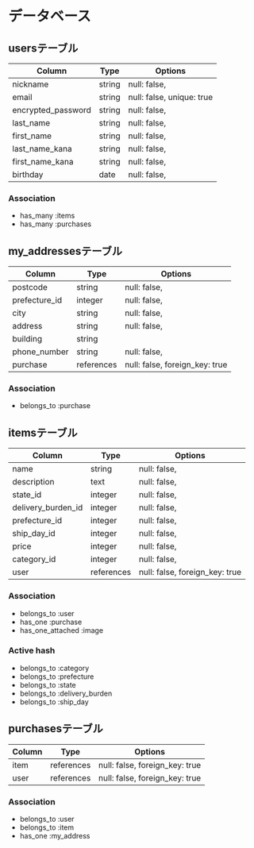 # データベース

## usersテーブル

| Column            | Type       | Options                        |
| ----------------- | ---------- | -------------------------------|
| nickname	        | string     | null: false,                   |
| email             | string     | null: false,      unique: true |
| encrypted_password| string     | null: false,                   |
| last_name         | string     | null: false,                   |
| first_name        | string     | null: false,                   |
| last_name_kana    | string     | null: false,                   |
| first_name_kana   | string     | null: false,                   |
| birthday          | date       | null: false,                   |

### Association
- has_many :items
- has_many :purchases





## my_addressesテーブル

| Column                | Type       | Options                                 |
| -----------------     | -----------|--------------------------               |
| postcode              | string     | null: false,                            |
| prefecture_id         | integer    | null: false,                            |
| city                  | string     | null: false,                            |
| address               | string     | null: false,                            |
| building	            | string     |                                         |
| phone_number          | string     | null: false,                            |
| purchase              | references | null: false,   foreign_key: true        |


### Association
- belongs_to :purchase



## itemsテーブル

| Column            | Type       | Options                          |
| ------------------| ---------- | ---------------------------------|
| name              | string     | null: false,                     |
| description       | text       | null: false,                     |
| state_id          | integer    | null: false,                     |
| delivery_burden_id| integer    | null: false,                     |
| prefecture_id     | integer    | null: false,                     |
| ship_day_id       | integer    | null: false,                     |
| price             | integer    | null: false,                     |
| category_id       | integer    | null: false,                     |
| user              | references | null: false,   foreign_key: true |



### Association
- belongs_to :user
- has_one :purchase
- has_one_attached :image

### Active hash
- belongs_to :category
- belongs_to :prefecture
- belongs_to :state
- belongs_to :delivery_burden
- belongs_to :ship_day


## purchasesテーブル

| Column               | Type       | Options                             
| ------------------   | ---------- | ---------------------------------   
| item                 | references    | null: false,   foreign_key: true 
| user                 | references    | null: false,   foreign_key: true 

### Association
- belongs_to :user
- belongs_to :item
- has_one :my_address




  